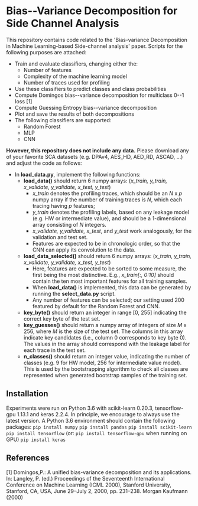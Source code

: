 # Bias--Variance Decomposition for Side Channel Analysis
This repository contains code related to the 'Bias-variance Decomposition in Machine Learning-based Side-channel analysis' paper. Scripts for the following purposes are attached:
  - Train and evaluate classifiers, changing either the:
	  - Number of features
	  - Complexity of the machine learning model
	  - Number of traces used for profiling
  - Use these classifiers to predict classes and class probabilities
  - Compute Domingos bias--variance decomposition for multiclass 0--1 loss [1]
  - Compute Guessing Entropy bias--variance decomposition
  - Plot and save the results of both decompositions
  - The following classifiers are supported:
	  - Random Forest
	  - MLP
	  - CNN

**However, this repository does not include any data.** Please download any of your favorite SCA datasets (e.g. DPAv4, AES_HD, AED_RD, ASCAD, ...) and adjust the code as follows:
  - In **load_data.py**, implement the following functions:
	  - **load_data()** should return 6 numpy arrays: (*x_train, y_train, x_validate, y_validate, x_test, y_test*)
		  - *x_train* denotes the profiling traces, which should be an *N* x *p* numpy array if the number of training traces is *N*, which each tracing having *p* features;
		  - *y_train* denotes the profiling labels, based on any leakage model (e.g. HW or intermediate value), and should be a 1-dimensional array consisting of *N* integers.
		  - *x_validate, y_validate, x_test*, and *y_test* work analogously, for the validation and test set.
		  - Features are expected to be in chronologic order, so that the CNN can apply its convolution to the data.
	  - **load_data_selected()** should return 6 numpy arrays: (*x_train, y_train, x_validate, y_validate, x_test, y_test*)
		  - Here, features are expected to be sorted to some measure, the first being the most distinctive. E.g., *x_train[:, 0:10]* should contain the ten most important features for all training samples.
		  - When **load_data()** is implemented, this data can be generated by running the **select_data.py** script.
		  - Any number of features can be selected; our setting used 200 featured by default for the Random Forest and CNN.
	  - **key_byte()** should return an integer in range [0, 255] indicating the correct key byte of the test set.
	  - **key_guesses()** should return a numpy array of integers of size *M* x 256, where *M* is the size of the test set. The columns in this array indicate key candidates (i.e., column 0 corresponds to key byte 0). The values in the array should correspond with the leakage label for each trace in the test set.
	  - **n_classes()** should return an integer value, indicating the number of classes (e.g. 9 for HW model, 256 for intermediate value model). This is used by the bootstrapping algorithm to check all classes are represented when generated bootstrap samples of the training set.

## Installation
Experiments were run on Python 3.6 with scikit-learn 0.20.3, tensorflow-gpu 1.13.1 and keras 2.2.4. In principle, we encourage to always use the latest version. A Python 3.6 environment should contain the following packages:
`pip install numpy`
`pip install pandas`
`pip install scikit-learn`
`pip install tensorflow` (or: `pip install tensorflow-gpu` when running on GPU)
`pip install keras`

## References
[1] Domingos,P.: A unified bias-variance decomposition and its applications. In: Langley, P. (ed.) Proceedings of the Seventeenth International Conference on Machine Learning (ICML 2000), Stanford University, Stanford, CA, USA, June 29–July 2, 2000, pp. 231–238. Morgan Kaufmann (2000)